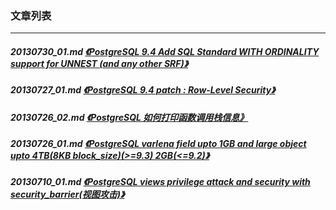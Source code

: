 ### 文章列表  
----  
##### 20130730_01.md   [《PostgreSQL 9.4 Add SQL Standard WITH ORDINALITY support for UNNEST (and any other SRF)》](20130730_01.md)  
##### 20130727_01.md   [《PostgreSQL 9.4 patch : Row-Level Security》](20130727_01.md)  
##### 20130726_02.md   [《PostgreSQL 如何打印函数调用栈信息》](20130726_02.md)  
##### 20130726_01.md   [《PostgreSQL varlena field upto 1GB and large object upto 4TB(8KB block_size)(>=9.3) 2GB(<=9.2)》](20130726_01.md)  
##### 20130710_01.md   [《PostgreSQL views privilege attack and security with security_barrier(视图攻击)》](20130710_01.md)  
